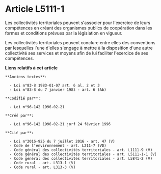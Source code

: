 # Article L5111-1

Les collectivités territoriales peuvent s'associer pour l'exercice de leurs compétences en créant des organismes publics de
coopération dans les formes et conditions prévues par la législation en vigueur.

Les collectivités territoriales peuvent conclure entre elles des conventions par lesquelles l'une d'elles s'engage à mettre à
la disposition d'une autre collectivité ses services et moyens afin de lui faciliter l'exercice de ses compétences.

**Liens relatifs à cet article**

	**Anciens textes**:

	  - Loi n°83-8 1983-01-07 art. 6 al. 2 et 3
	  - Loi n°83-8 du 7 janvier 1983 - art. 6 (Ab)

	**Codifié par**:

	  - Loi n°96-142 1996-02-21

	**Créé par**:

	  - Loi n°96-142 1996-02-21 jorf 24 février 1996

	**Cité par**:

	  - Loi n°2016-925 du 7 juillet 2016 - art. 47 (V)
	  - Code de l'environnement - art. L211-7 (VD)
	  - Code général des collectivités territoriales - art. L1111-9 (V)
	  - Code général des collectivités territoriales - art. L5111-1-1 (V)
	  - Code général des collectivités territoriales - art. L5841-2 (V)
	  - Code rural - art. L313-1 (V)
	  - Code rural - art. L313-3 (V)

